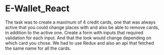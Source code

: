 # E-Wallet_React
The task was to create a maximum of 4 credit cards, one that was always active that you could change places with and also be able to remove cards, in addition to the active one. Create a form with inputs that required validation for each input. And that the look would change depending on which card you chose. We had to use Redux and also an api that fetched the same name for all the cards.
